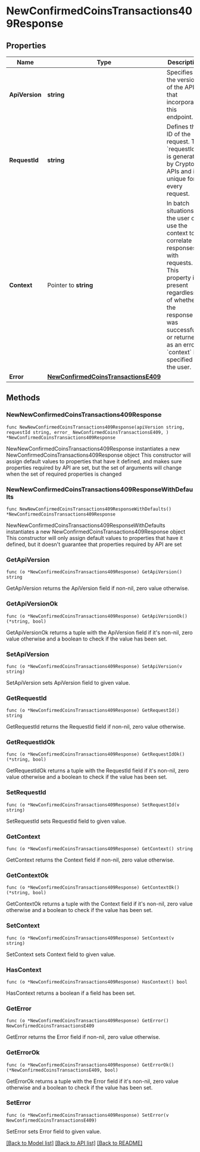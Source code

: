# NewConfirmedCoinsTransactions409Response

## Properties

Name | Type | Description | Notes
------------ | ------------- | ------------- | -------------
**ApiVersion** | **string** | Specifies the version of the API that incorporates this endpoint. | 
**RequestId** | **string** | Defines the ID of the request. The &#x60;requestId&#x60; is generated by Crypto APIs and it&#39;s unique for every request. | 
**Context** | Pointer to **string** | In batch situations the user can use the context to correlate responses with requests. This property is present regardless of whether the response was successful or returned as an error. &#x60;context&#x60; is specified by the user. | [optional] 
**Error** | [**NewConfirmedCoinsTransactionsE409**](NewConfirmedCoinsTransactionsE409.md) |  | 

## Methods

### NewNewConfirmedCoinsTransactions409Response

`func NewNewConfirmedCoinsTransactions409Response(apiVersion string, requestId string, error_ NewConfirmedCoinsTransactionsE409, ) *NewConfirmedCoinsTransactions409Response`

NewNewConfirmedCoinsTransactions409Response instantiates a new NewConfirmedCoinsTransactions409Response object
This constructor will assign default values to properties that have it defined,
and makes sure properties required by API are set, but the set of arguments
will change when the set of required properties is changed

### NewNewConfirmedCoinsTransactions409ResponseWithDefaults

`func NewNewConfirmedCoinsTransactions409ResponseWithDefaults() *NewConfirmedCoinsTransactions409Response`

NewNewConfirmedCoinsTransactions409ResponseWithDefaults instantiates a new NewConfirmedCoinsTransactions409Response object
This constructor will only assign default values to properties that have it defined,
but it doesn't guarantee that properties required by API are set

### GetApiVersion

`func (o *NewConfirmedCoinsTransactions409Response) GetApiVersion() string`

GetApiVersion returns the ApiVersion field if non-nil, zero value otherwise.

### GetApiVersionOk

`func (o *NewConfirmedCoinsTransactions409Response) GetApiVersionOk() (*string, bool)`

GetApiVersionOk returns a tuple with the ApiVersion field if it's non-nil, zero value otherwise
and a boolean to check if the value has been set.

### SetApiVersion

`func (o *NewConfirmedCoinsTransactions409Response) SetApiVersion(v string)`

SetApiVersion sets ApiVersion field to given value.


### GetRequestId

`func (o *NewConfirmedCoinsTransactions409Response) GetRequestId() string`

GetRequestId returns the RequestId field if non-nil, zero value otherwise.

### GetRequestIdOk

`func (o *NewConfirmedCoinsTransactions409Response) GetRequestIdOk() (*string, bool)`

GetRequestIdOk returns a tuple with the RequestId field if it's non-nil, zero value otherwise
and a boolean to check if the value has been set.

### SetRequestId

`func (o *NewConfirmedCoinsTransactions409Response) SetRequestId(v string)`

SetRequestId sets RequestId field to given value.


### GetContext

`func (o *NewConfirmedCoinsTransactions409Response) GetContext() string`

GetContext returns the Context field if non-nil, zero value otherwise.

### GetContextOk

`func (o *NewConfirmedCoinsTransactions409Response) GetContextOk() (*string, bool)`

GetContextOk returns a tuple with the Context field if it's non-nil, zero value otherwise
and a boolean to check if the value has been set.

### SetContext

`func (o *NewConfirmedCoinsTransactions409Response) SetContext(v string)`

SetContext sets Context field to given value.

### HasContext

`func (o *NewConfirmedCoinsTransactions409Response) HasContext() bool`

HasContext returns a boolean if a field has been set.

### GetError

`func (o *NewConfirmedCoinsTransactions409Response) GetError() NewConfirmedCoinsTransactionsE409`

GetError returns the Error field if non-nil, zero value otherwise.

### GetErrorOk

`func (o *NewConfirmedCoinsTransactions409Response) GetErrorOk() (*NewConfirmedCoinsTransactionsE409, bool)`

GetErrorOk returns a tuple with the Error field if it's non-nil, zero value otherwise
and a boolean to check if the value has been set.

### SetError

`func (o *NewConfirmedCoinsTransactions409Response) SetError(v NewConfirmedCoinsTransactionsE409)`

SetError sets Error field to given value.



[[Back to Model list]](../README.md#documentation-for-models) [[Back to API list]](../README.md#documentation-for-api-endpoints) [[Back to README]](../README.md)


